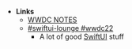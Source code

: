 - **Links**
	- [WWDC NOTES](https://www.wwdcnotes.com)
	- [#swiftui-lounge #wwdc22](https://midnight-beanie-ccb.notion.site/swiftui-lounge-wwdc22-e20094b91f074398ba395c3fa245e63d)
		- A lot of good [SwiftUI](Apple%20Technologies/Apple%20Platform%20Frameworks/SwiftUI.md) stuff 